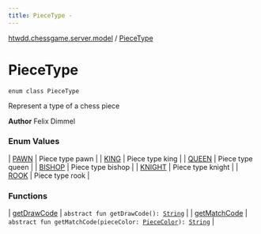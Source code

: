 ```yaml
---
title: PieceType - 
---
```


[htwdd.chessgame.server.model](../index.html) / [PieceType](./index.html)

# PieceType

`enum class PieceType`

Represent a type of a chess piece

**Author**
Felix Dimmel

### Enum Values

| [PAWN](-p-a-w-n/index.html) | Piece type pawn |
| [KING](-k-i-n-g/index.html) | Piece type king |
| [QUEEN](-q-u-e-e-n/index.html) | Piece type queen |
| [BISHOP](-b-i-s-h-o-p/index.html) | Piece type bishop |
| [KNIGHT](-k-n-i-g-h-t/index.html) | Piece type knight |
| [ROOK](-r-o-o-k/index.html) | Piece type rook |

### Functions

| [getDrawCode](get-draw-code.html) | `abstract fun getDrawCode(): `[`String`](https://kotlinlang.org/api/latest/jvm/stdlib/kotlin/-string/index.html) |
| [getMatchCode](get-match-code.html) | `abstract fun getMatchCode(pieceColor: `[`PieceColor`](../-piece-color/index.html)`): `[`String`](https://kotlinlang.org/api/latest/jvm/stdlib/kotlin/-string/index.html) |

